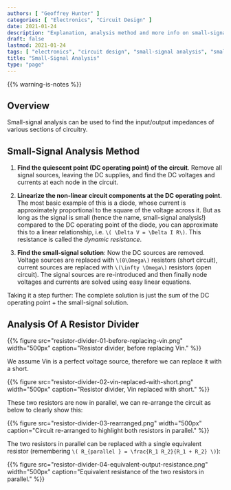 ```yaml
---
authors: [ "Geoffrey Hunter" ]
categories: [ "Electronics", "Circuit Design" ]
date: 2021-01-24
description: "Explanation, analysis method and more info on small-signal analysis of circuit designs."
draft: false
lastmod: 2021-01-24
tags: [ "electronics", "circuit design", "small-signal analysis", "small-signal", "analysis", "dynamic resistance", "resistance", "quiescent" ]
title: "Small-Signal Analysis"
type: "page"
---
```


{{% warning-is-notes %}}

## Overview

Small-signal analysis can be used to find the input/output impedances of various sections of circuitry.

## Small-Signal Analysis Method

1. **Find the quiescent point (DC operating point) of the circuit**. Remove all signal sources, leaving the DC supplies, and find the DC voltages and currents at each node in the circuit.

1. **Linearize the non-linear circuit components at the DC operating point**. The most basic example of this is a diode, whose current is approximately proportional to the square of the voltage across it. But as long as the signal is small (hence the name, small-signal analysis!) compared to the DC operating point of the diode, you can approximate this to a linear relationship, i.e. `\( \Delta V = \Delta I R\)`. This resistance is called the _dynamic resistance_.

1. **Find the small-signal solution**: Now the DC sources are removed. Voltage sources are replaced with `\(0\Omega\)` resistors (short circuit), current sources are replaced with `\(\infty \Omega\)` resistors (open circuit). The signal sources are re-introduced and then finally node voltages and currents are solved using easy linear equations.

Taking it a step further: The complete solution is just the sum of the DC operating point + the small-signal solution.

## Analysis Of A Resistor Divider


{{% figure src="resistor-divider-01-before-replacing-vin.png" width="500px" caption="Resistor divider, before replacing Vin." %}}

We assume Vin is a perfect voltage source, therefore we can replace it with a short.


{{% figure src="resistor-divider-02-vin-replaced-with-short.png" width="500px" caption="Resistor divider, Vin replaced with short." %}}

These two resistors are now in parallel, we can re-arrange the circuit as below to clearly show this:

{{% figure src="resistor-divider-03-rearranged.png" width="500px" caption="Circuit re-arranged to highlight both resistors in parallel." %}}

The two resistors in parallel can be replaced with a single equivalent resistor (remembering `\( R_{parallel
} = \frac{R_1 R_2}{R_1 + R_2} \)`):

{{% figure src="resistor-divider-04-equivalent-output-resistance.png" width="500px" caption="Equivalent resistance of the two resistors in parallel." %}}